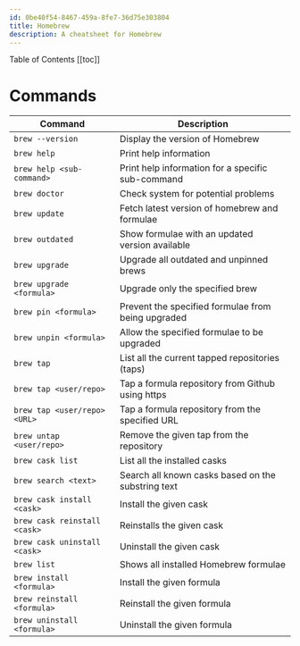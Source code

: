 ```yaml
---
id: 0be40f54-8467-459a-8fe7-36d75e303804
title: Homebrew
description: A cheatsheet for Homebrew
---
```


Table of Contents
[[toc]]

# Commands

| Command | Description |
| --- | --- |
| `brew --version` | Display the version of Homebrew |
| `brew help` | Print help information |
| `brew help <sub-command>` | Print help information for a specific sub-command |
| `brew doctor` | Check system for potential problems |
| `brew update` | Fetch latest version of homebrew and formulae |
| `brew outdated` | Show formulae with an updated version available |
| `brew upgrade` | Upgrade all outdated and unpinned brews |
| `brew upgrade <formula>` | Upgrade only the specified brew |
| `brew pin <formula>` | Prevent the specified formulae from being upgraded |
| `brew unpin <formula>` | Allow the specified formulae to be upgraded |
| `brew tap` | List all the current tapped repositories (taps) |
| `brew tap <user/repo>` | Tap a formula repository from Github using https |
| `brew tap <user/repo> <URL>` | Tap a formula repository from the specified URL |
| `brew untap <user/repo>` | Remove the given tap from the repository |
| `brew cask list` | List all the installed casks |
| `brew search <text>` | Search all known casks based on the substring text |
| `brew cask install <cask>` | Install the given cask |
| `brew cask reinstall <cask>` | Reinstalls the given cask |
| `brew cask uninstall <cask>` | Uninstall the given cask |
| `brew list` | Shows all installed Homebrew formulae |
| `brew install <formula>` | Install the given formula |
| `brew reinstall <formula>` | Reinstall the given formula |
| `brew uninstall <formula>` | Uninstall the given formula |
